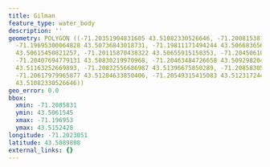 ```yaml
---
title: Gilman
feature_type: water_body
description: ''
geometry: POLYGON ((-71.20351904831605 43.51082330526646, -71.2008153816297 43.50908032994394,
  -71.19695300064828 43.50736843018731, -71.19811171494244 43.50668365668993, -71.1991416832048
  43.50615450821257, -71.20115870438322 43.50655915158353, -71.20450610123389 43.50783531675415,
  -71.20407694779131 43.50830219970968, -71.20463484726658 43.50929820461206, -71.20527857742999
  43.51163252669893, -71.20832556686987 43.51396675850289, -71.20858305893523 43.51524276705379,
  -71.20617979965877 43.51284633850406, -71.20549315415083 43.51231724405218, -71.20351904831605
  43.51082330526646))
geo_error: 0.0
bbox:
  xmin: -71.2085831
  ymin: 43.5061545
  xmax: -71.196953
  ymax: 43.5152428
longitude: -71.2023051
latitude: 43.5089808
external_links: {}
---
```

